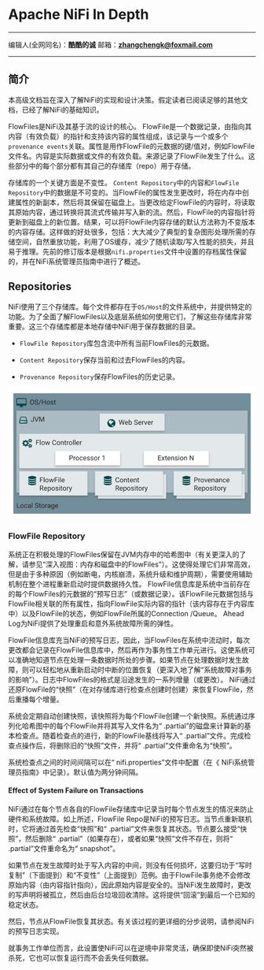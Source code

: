 # Apache NiFi In Depth
***
编辑人(全网同名)：__**酷酷的诚**__  邮箱：**zhangchengk@foxmail.com** 
***

## 简介

本高级文档旨在深入了解NiFi的实现和设计决策。假定读者已阅读足够的其他文档，已经了解NiFi的基础知识。

FlowFiles是NiFi及其基于流的设计的核心。 FlowFile是一个数据记录，由指向其内容（有效负载）的指针和支持该内容的属性组成，该记录与一个或多个`provenance events`关联。属性是用作FlowFile的元数据的键/值对，例如FlowFile文件名。内容是实际数据或文件的有效负载。来源记录了FlowFile发生了什么。这些部分中的每个部分都有其自己的存储库（repo）用于存储。

存储库的一个关键方面是不变性。 `Content Repository`中的内容和`FlowFile Repository`中的数据是不可变的。当FlowFile的属性发生更改时，将在内存中创建属性的新副本，然后将其保留在磁盘上。当更改给定FlowFile的内容时，将读取其原始内容，通过转换将其流式传输并写入新的流。然后，FlowFile的内容指针将更新到磁盘上的新位置。结果，可以将FlowFile内容存储的默认方法称为不变版本的内容存储。这样做的好处很多，包括：大大减少了典型的复杂图形处理所需的存储空间，自然重放功能，利用了OS缓存，减少了随机读取/写入性能的损失，并且易于推理。先前的修订版本是根据`nifi.properties`文件中设置的存档属性保留的，并在NiFi系统管理员指南中进行了概述。

## Repositories

NiFi使用了三个存储库。每个文件都存在于`OS/Host`的文件系统中，并提供特定的功能。为了全面了解FlowFiles以及底层系统如何使用它们，了解这些存储库非常重要。这三个存储库都是本地存储中NiFi用于保存数据的目录。

- `FlowFile Repository`库包含流中所有当前FlowFiles的元数据。

- `Content Repository`保存当前和过去FlowFiles的内容。

- `Provenance Repository`保存FlowFiles的历史记录。

![](../image/developer/1.png)

### FlowFile Repository

系统正在积极处理的FlowFiles保留在JVM内存中的哈希图中（有关更深入的了解，请参见“深入视图：内存和磁盘中的FlowFiles”）。这使得处理它们非常高效，但是由于多种原因（例如断电，内核崩溃，系统升级和维护周期），需要使用辅助机制在整个进程重新启动时提供数据持久性。 FlowFile信息库是系统中当前存在的每个FlowFiles的元数据的“预写日志”（或数据记录）。该FlowFile元数据包括与FlowFile相关联的所有属性，指向FlowFile实际内容的指针（该内容存在于内容库中）以及FlowFile的状态，例如FlowFile所属的Connection /Queue。 Ahead Log为NiFi提供了处理重启和意外系统故障所需的弹性。

FlowFile信息库充当NiFi的预写日志，因此，当FlowFiles在系统中流动时，每次更改都会记录在FlowFile信息库中，然后再作为事务性工作单元进行。这使系统可以准确地知道节点在处理一条数据时所处的步骤。如果节点在处理数据时发生故障，则可以轻松地从重新启动时中断的位置恢复（更深入地了解“系统故障对事务的影响”）。日志中FlowFiles的格式是沿途发生的一系列增量（或更改）。 NiFi通过还原FlowFile的“快照”（在对存储库进行检查点创建时创建）来恢复FlowFile，然后重播每个增量。

系统会定期自动创建快照，该快照将为每个FlowFile创建一个新快照。系统通过序列化哈希图中的每个FlowFile并将其写入文件名为“ .partial”的磁盘来计算新的基本检查点。随着检查点的进行，新的FlowFile基线将写入“ .partial”文件。完成检查点操作后，将删除旧的“快照”文件，并将“ .partial”文件重命名为“快照”。

系统检查点之间的时间间隔可以在“ nifi.properties”文件中配置（在《 NiFi系统管理员指南》中记录）。默认值为两分钟间隔。

#### Effect of System Failure on Transactions

NiFi通过在每个节点各自的FlowFile存储库中记录当时每个节点发生的情况来防止硬件和系统故障。如上所述，FlowFile Repo是NiFi的预写日志。当节点重新联机时，它将通过首先检查“快照”和“ .partial”文件来恢复其状态。节点要么接受“快照”，然后删除“ .partial”（如果存在），或者如果“快照”文件不存在，则将“ .partial”文件重命名为“ snapshot”。

如果节点在发生故障时处于写入内容的中间，则没有任何损坏，这要归功于“写时复制”（下面提到）和“不变性”（上面提到）范例。由于FlowFile事务绝不会修改原始内容（由内容指针指向），因此原始内容是安全的。当NiFi发生故障时，更改的写声明将被孤立，然后由后台垃圾回收清除。这将提供“回滚”到最后一个已知的稳定状态。

然后，节点从FlowFile恢复其状态。有关该过程的更详细的分步说明，请参阅NiFi的预写日志实现。

就事务工作单位而言，此设置使NiFi可以在逆境中非常灵活，确保即使NiFi突然被杀死，它也可以恢复运行而不会丢失任何数据。



